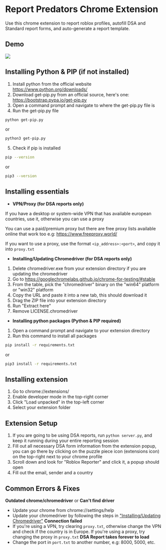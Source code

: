 # Report Predators Chrome Extension

Use this chrome extension to report roblox profiles, autofill DSA and Standard report forms, and auto-generate a report template.

## Demo

![](https://github.com/bartholomewBob/report-predators-extension/blob/main/showcase.gif)

## Installing Python & PIP (if not installed)

1. Install python from the official website https://www.python.org/downloads/
2. Download get-pip.py from an official source, here's one: https://bootstrap.pypa.io/get-pip.py
3. Open a command prompt and navigate to where the get-pip.py file is
4. Run the get-pip.py file

```bash
python get-pip.py
```

or

```bash
python3 get-pip.py
```

5. Check if pip is installed

```bash
pip --version
```

or

```bash
pip3 --version
```

## Installing essentials

-   **VPN/Proxy (for DSA reports only)**

If you have a desktop or system-wide VPN that has available european countries, use it, otherwise you can use a proxy

You can use a paid/premium proxy but there are free proxy lists available online that work too e.g: https://www.freeproxy.world/

If you want to use a proxy, use the format `<ip_address>:<port>`, and copy it into `proxy.txt`

-   **Installing/Updating Chromedriver (for DSA reports only)**

1. Delete chromedriver.exe from your extension directory if you are updating the chromedriver
2. Go to https://googlechromelabs.github.io/chrome-for-testing/#stable
3. From the table, pick the "chromedriver" binary on the "win64" platform or "win32" platform
4. Copy the URL and paste it into a new tab, this should download it
5. Drag the ZIP file into your extension directory
6. Run "Extract here"
7. Remove LICENSE.chromedriver

-   **Installing python packages (Python & PIP required)**

1. Open a command prompt and navigate to your extension directory
2. Run this command to install all packages

```bash
pip install -r requirements.txt
```

or

```bash
pip3 install -r requirements.txt
```

## Installing extension

1. Go to chrome://extensions/
2. Enable developer mode in the top-right corner
3. Click "Load unpacked" in the top-left corner
4. Select your extension folder

## Extension Setup

1. If you are going to be using DSA reports, run `python server.py`, and keep it running during your entire reporting session
2. Fill out all necessary DSA form information from the extension popup, you can go there by clicking on the puzzle piece icon (extensions icon) on the top-right next to your chrome profile
3. Scroll down and look for "Roblox Reporter" and click it, a popup should open
4. Fill out the email, sender and a country

## Common Errors & Fixes

**Outdated chrome/chromedriver** or **Can't find driver**

-   Update your chrome from chrome://settings/help
-   Update your chromedriver by following the steps in ["Installing/Updating Chromedriver"](installing-essentials)
    **Connection failed**
-   If you're using a VPN, try clearing `proxy.txt`, otherwise change the VPN and check if the country is in Europe. If you're using a proxy, try changing the proxy in `proxy.txt`
    **DSA Report takes forever to load**
-   Change the port in `port.txt` to another number, e.g: 8000, 5000, etc.
